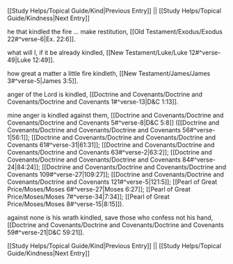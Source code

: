 [[Study Helps/Topical Guide/Kind|Previous Entry]]  ||  [[Study Helps/Topical Guide/Kindness|Next Entry]]

 he that kindled the fire ... make restitution, [[Old Testament/Exodus/Exodus 22#^verse-6|Ex. 22:6]].

 what will I, if it be already kindled, [[New Testament/Luke/Luke 12#^verse-49|Luke 12:49]].

 how great a matter a little fire kindleth, [[New Testament/James/James 3#^verse-5|James 3:5]].

 anger of the Lord is kindled, [[Doctrine and Covenants/Doctrine and Covenants/Doctrine and Covenants 1#^verse-13|D&C 1:13]].

 mine anger is kindled against them, [[Doctrine and Covenants/Doctrine and Covenants/Doctrine and Covenants 5#^verse-8|D&C 5:8]] ([[Doctrine and Covenants/Doctrine and Covenants/Doctrine and Covenants 56#^verse-1|56:1]]; [[Doctrine and Covenants/Doctrine and Covenants/Doctrine and Covenants 61#^verse-31|61:31]]; [[Doctrine and Covenants/Doctrine and Covenants/Doctrine and Covenants 63#^verse-2|63:2]]; [[Doctrine and Covenants/Doctrine and Covenants/Doctrine and Covenants 84#^verse-24|84:24]]; [[Doctrine and Covenants/Doctrine and Covenants/Doctrine and Covenants 109#^verse-27|109:27]]; [[Doctrine and Covenants/Doctrine and Covenants/Doctrine and Covenants 121#^verse-5|121:5]]; [[Pearl of Great Price/Moses/Moses 6#^verse-27|Moses 6:27]]; [[Pearl of Great Price/Moses/Moses 7#^verse-34|7:34]]; [[Pearl of Great Price/Moses/Moses 8#^verse-15|8:15]]).

 against none is his wrath kindled, save those who confess not his hand, [[Doctrine and Covenants/Doctrine and Covenants/Doctrine and Covenants 59#^verse-21|D&C 59:21]].

[[Study Helps/Topical Guide/Kind|Previous Entry]]  ||  [[Study Helps/Topical Guide/Kindness|Next Entry]]